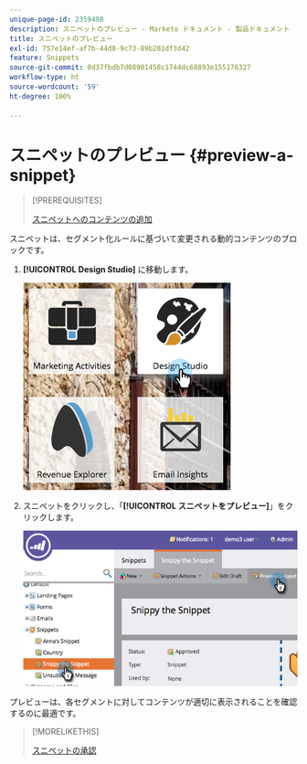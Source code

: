 ```yaml
---
unique-page-id: 2359498
description: スニペットのプレビュー - Marketo ドキュメント - 製品ドキュメント
title: スニペットのプレビュー
exl-id: 757e14ef-af7b-44d8-9c73-89b281df3d42
feature: Snippets
source-git-commit: 0d37fbdb7d08901458c1744dc68893e155176327
workflow-type: ht
source-wordcount: '59'
ht-degree: 100%

---
```


# スニペットのプレビュー {#preview-a-snippet}

>[!PREREQUISITES]
>
>[スニペットへのコンテンツの追加](/help/marketo/product-docs/personalization/segmentation-and-snippets/snippets/add-content-to-a-snippet.md)

スニペットは、セグメント化ルールに基づいて変更される動的コンテンツのブロックです。

1. **[!UICONTROL Design Studio]** に移動します。

   ![](assets/designstudio-3.png)

1. スニペットをクリックし、「**[!UICONTROL スニペットをプレビュー]**」をクリックします。

   ![](assets/image2014-9-16-9-3a48-3a32.png)

プレビューは、各セグメントに対してコンテンツが適切に表示されることを確認するのに最適です。

>[!MORELIKETHIS]
>
>[スニペットの承認](/help/marketo/product-docs/personalization/segmentation-and-snippets/snippets/approve-a-snippet.md)
